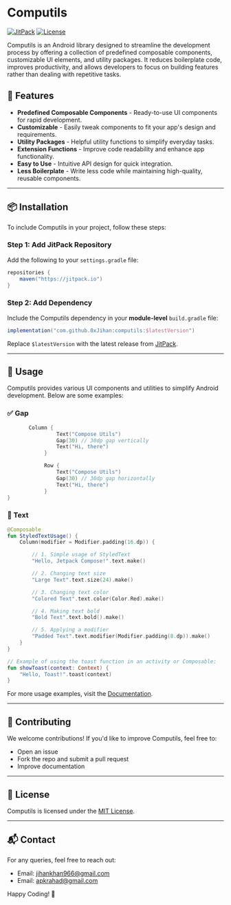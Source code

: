 # Computils

[![JitPack](https://jitpack.io/v/0xJihan/computils.svg)](https://jitpack.io/#0xJihan/computils)
[![License](https://img.shields.io/badge/License-MIT-blue.svg)](https://opensource.org/licenses/MIT)

Computils is an Android library designed to streamline the development process by offering a collection of predefined composable components, customizable UI elements, and utility packages. It reduces boilerplate code, improves productivity, and allows developers to focus on building features rather than dealing with repetitive tasks.

## 🚀 Features

- **Predefined Composable Components** - Ready-to-use UI components for rapid development.
- **Customizable** - Easily tweak components to fit your app's design and requirements.
- **Utility Packages** - Helpful utility functions to simplify everyday tasks.
- **Extension Functions** - Improve code readability and enhance app functionality.
- **Easy to Use** - Intuitive API design for quick integration.
- **Less Boilerplate** - Write less code while maintaining high-quality, reusable components.

---

## 📦 Installation

To include Computils in your project, follow these steps:

### Step 1: Add JitPack Repository

Add the following to your `settings.gradle` file:

```gradle
repositories {
    maven("https://jitpack.io")
}
```

### Step 2: Add Dependency

Include the Computils dependency in your **module-level** `build.gradle` file:

```gradle
implementation("com.github.0xJihan:computils:$latestVersion")
```

Replace `$latestVersion` with the latest release from [JitPack](https://jitpack.io/#0xJihan/computils).

---

## 📖 Usage

Computils provides various UI components and utilities to simplify Android development. Below are some examples:

### ✅ Gap

```kotlin
       Column { 
                Text("Compose Utils")
                Gap(30) // 30dp gap vertically
                Text("Hi, there")
            }

            Row { 
                Text("Compose Utils")
                Gap(30) // 30dp gap horizontally
                Text("Hi, there")
            }
}
```

### 🔧 Text

```kotlin
@Composable
fun StyledTextUsage() {
    Column(modifier = Modifier.padding(16.dp)) {

        // 1. Simple usage of StyledText
        "Hello, Jetpack Compose!".text.make()

        // 2. Changing text size
        "Large Text".text.size(24).make()

        // 3. Changing text color
        "Colored Text".text.color(Color.Red).make()

        // 4. Making text bold
        "Bold Text".text.bold().make()

        // 5. Applying a modifier
        "Padded Text".text.modifier(Modifier.padding(8.dp)).make()
    }
}

// Example of using the toast function in an activity or Composable:
fun showToast(context: Context) {
    "Hello, Toast!".toast(context)
}
```

For more usage examples, visit the [Documentation](https://0xjihan.github.io/computils).

---

## 🤝 Contributing

We welcome contributions! If you'd like to improve Computils, feel free to:

- Open an issue
- Fork the repo and submit a pull request
- Improve documentation

---

## 📄 License

Computils is licensed under the [MIT License](https://opensource.org/licenses/MIT).

---

## 📬 Contact

For any queries, feel free to reach out:

- Email: [jihankhan966@gmail.com](mailto:jihankhan966@gmail.com)
- Email: [apkrahad@gmail.com](mailto:apkrahad@gmail.com)

Happy Coding! 🚀

